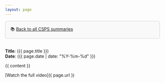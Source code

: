 ```yaml
---
layout: page
---
```


<link rel="stylesheet" href="{{ "/assets/css/custom.css" | relative_url }}">

<div class="csps-callout" style="border: 1px solid #ccc; padding: 1rem; margin-bottom: 2rem; background-color: #f9f9f9; border-radius: 6px;">
  📚 <a href="{{ '/projects/csps-videos/' | relative_url }}">Back to all CSPS summaries</a>
</div>

**Title**: ({{ page.title }})  
**Date**: ({{ page.date | date: "%Y-%m-%d" }})  

{{ content }}

[Watch the full video]({ page.url })
